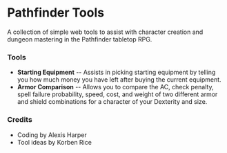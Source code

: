 # Pathfinder Tools
A collection of simple web tools to assist with character creation and dungeon mastering in the Pathfinder tabletop RPG.

### Tools
* **Starting Equipment** -- Assists in picking starting equipment by telling you how much money you have left after buying the current equipment.
* **Armor Comparison** -- Allows you to compare the AC, check penalty, spell failure probability, speed, cost, and weight of two different armor and shield combinations for a character of your Dexterity and size.

### Credits
* Coding by Alexis Harper
* Tool ideas by Korben Rice